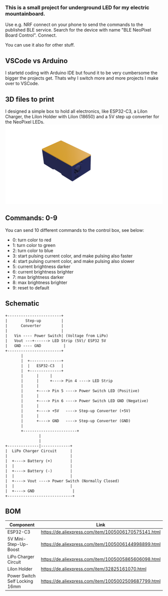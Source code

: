### This is a small project for underground LED for my electric mountainboard.

Use e.g. NRF connect on your phone to send the commands to the published BLE service.
Search for the device with name "BLE NeoPixel Board Control". Connect.

You can use it also for other stuff.

## VSCode vs Arduino

I startetd coding with Arduino IDE but found it to be very cumbersome the bigger the projects get. Thats why I switch more and more projects I make over to VSCode.

## 3D files to print

I designed a simple box to hold all electronics, like ESP32-C3, a LiIon Charger, the LiIon Holder with LiIon (18650) and a 5V step up converter for the NeoPixel LEDs.
![3D Model](/img/3d-model.png)


## Commands: 0-9

You can send 10 different commands to the control box, see below:

- 0: turn color to red
- 1: turn color to green
- 2: turn color to blue
- 3: start pulsing current color, and make pulsing also faster
- 4: start pulsing current color, and make pulsing also slower
- 5: current brightness darker
- 6: current brightness brighter
- 7: max brightness darker
- 8: max brightness brighter
- 9: reset to default


## Schematic

    +------------------------+
    |        Step-up         |
    |      Converter         |
    |                        |
    |   Vin ---- Power Switch| (Voltage from LiPo)
    |   Vout ---+------> LED Strip (5V)/ ESP32 5V
    |   GND ---- GND          |
    +------------------------+
           |
           |  +--------------+
           |  |   ESP32-C3   |
           |  +--------------+
           |      |     |
           |      |     +----> Pin 4 ----> LED Strip
           |      |
           |      +----> Pin 5 ----> Power Switch LED (Positive)
           |      |
           |      +----> Pin 6 ----> Power Switch LED GND (Negative)
           |      |
           |      +----> +5V   ----> Step-up Converter (+5V)
           |      |
           |      +----> GND   ----> Step-up Converter (GND)
           |
           +------------------------+
                   |
                   |
    +--------------|-------------+
    |  LiPo Charger Circuit      |
    |                            |
    |  +----> Battery (+)        |
    |  |                         |
    |  +----> Battery (-)        |
    |  |                         |
    |  +----> Vout ----> Power Switch (Normally Closed)
    |  |                         |
    |  +----> GND                 |
    +-----------------------------+

## BOM

| Component  | Link |
| ------------- | ------------- |
| ESP32-C3  | https://de.aliexpress.com/item/1005006170575141.html |
| 5V Mini-Step-Up-Boost | https://de.aliexpress.com/item/1005006144998899.html  |
| LiPo Charger Circuit | https://de.aliexpress.com/item/1005005865606098.html |
| LiIon Holder | https://de.aliexpress.com/item/32825161070.html |
| Power Switch Self Locking 16mm| https://de.aliexpress.com/item/1005002509687799.html |

